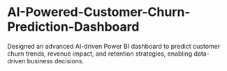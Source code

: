 # AI-Powered-Customer-Churn-Prediction-Dashboard
Designed an advanced AI-driven Power BI dashboard to predict customer churn trends, revenue impact, and retention strategies, enabling data-driven business decisions.
